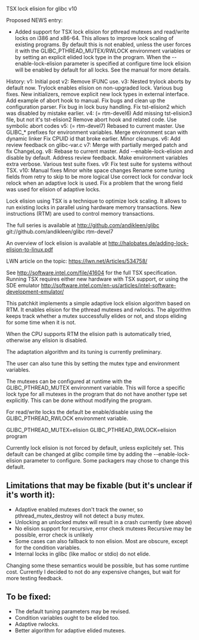 TSX lock elision for glibc v10

Proposed NEWS entry:

* Added support for TSX lock elision for pthread mutexes and read/write
  locks on i386 and x86-64.
  This allows to improve lock scaling of existing programs.
  By default this is not enabled, unless the user forces it with 
  the GLIBC_PTHREAD_MUTEX/RWLOCK environment variables or by setting an
  explicit elided lock type in the program.
  When the --enable-lock-elision parameter is specified at configure
  time lock elision will be enabled by default for all locks.
  See the manual for more details.

History:
v1: Initial post
v2: Remove IFUNC use.
v3: Nested trylock aborts by default now.
    Trylock enables elision on non-upgraded lock.
    Various bug fixes.
    New initializers, remove explicit new lock types in external interface.
    Add example of abort hook to manual.
    Fix bugs and clean up the configuration parser.
    Fix bug in lock busy handling.
    Fix tst-elision2 which was disabled by mistake earlier.
v4: (= rtm-devel6)
    Add missing tst-elision3 file, but not it's tst-elision2
    Remove abort hook and related code.
    Use symbolic abort codes
v5: (= rtm-devel7)
    Rebased to current master.
    Use GLIBC_* prefixes for environment variables.
    Merge environment scan with dynamic linker
    Fix CPUID id that broke earlier.
    Minor cleanups.
v6: Add review feedback on glibc-var.c
v7: Merge with partially merged patch and fix ChangeLog.
v8: Rebase to current master.
    Add --enable-lock-elision and disable by default.
    Address review feedback.
    Make environment variables extra verbose.
    Various test suite fixes.
v9: Fix test suite for systems without TSX.
v10: Manual fixes
    Minor white space changes
    Rename some tuning fields from retry to skip to be more logical
    Use correct lock for condvar lock relock when an adaptive lock is used.
    Fix a problem that the wrong field was used for elision of adaptive locks.

Lock elision using TSX is a technique to optimize lock scaling.
It allows to run existing locks in parallel using hardware memory
transactions. New instructions (RTM) are used to control
memory transactions.

The full series is available at 
http://github.com/andikleen/glibc
git://github.com/andikleen/glibc rtm-devel7

An overview of lock elision is available at
http://halobates.de/adding-lock-elision-to-linux.pdf

LWN article on the topic:
https://lwn.net/Articles/534758/ 

See http://software.intel.com/file/41604 for the full
TSX specification. Running TSX requires either new hardware with TSX
support, or using the SDE emulator 
http://software.intel.com/en-us/articles/intel-software-development-emulator/

This patchkit implements a simple adaptive lock elision algorithm based
on RTM. It enables elision for the pthread mutexes and rwlocks.
The algorithm keeps track whether a mutex successfully elides or not,
and stops eliding for some time when it is not.

When the CPU supports RTM the elision path is automatically tried,
otherwise any elision is disabled.

The adaptation algorithm and its tuning is currently preliminary.

The user can also tune this by setting the mutex type and environment
variables.

The mutexes can be configured at runtime with the GLIBC_PTHREAD_MUTEX
environment variable.  This will force a specific lock type for all
mutexes in the program that do not have another type set explicitly.
This can be done without modifying the program.

For read/write locks the default be enable/disable using the
GLIBC_PTHREAD_RWLOCK environment variable.

GLIBC_PTHREAD_MUTEX=elision GLIBC_PTHREAD_RWLOCK=elision program

Currently lock elision is not forced by default, unless explicitely
set. This default can be changed at glibc compile time by 
adding the --enable-lock-elision parameter to configure.
Some packagers may chose to change this default.

Limitations that may be fixable (but it's unclear if it's worth it):
-------------------------------------------------------------------
- Adaptive enabled mutexes don't track the owner, so pthread_mutex_destroy
will not detect a busy mutex.
- Unlocking an unlocked mutex will result in a crash currently
(see above)
- No elision support for recursive, error check mutexes
Recursive may be possible, error check is unlikely
- Some cases can also fallback to non elision. Most are obscure,
except for the condition variables.
- Internal locks in glibc (like malloc or stdio) do not elide.

Changing some these semantics would be possible, but has some runtime cost. Currently
I decided to not do any expensive changes, but wait for more testing feedback.

To be fixed:
------------
- The default tuning parameters may be revised.
- Condition variables ought to be elided too.
- Adaptive rwlocks.
- Better algorithm for adaptive elided mutexes.

